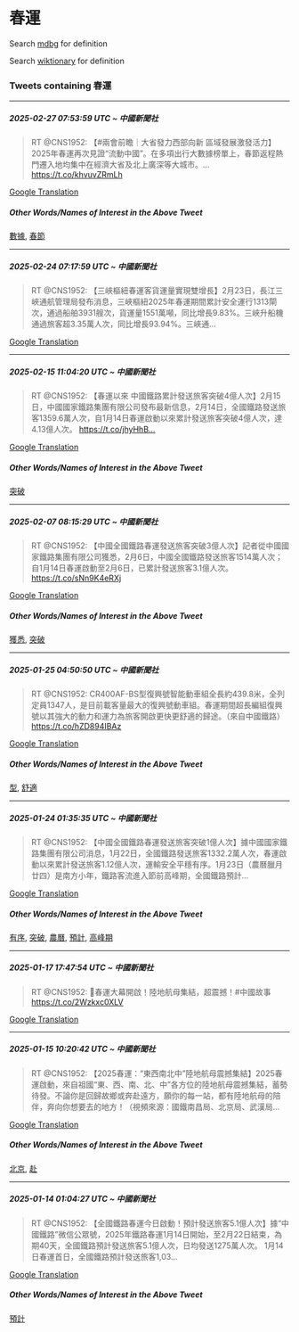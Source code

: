 # 春運

Search [mdbg](https://www.mdbg.net/chinese/dictionary?page=worddict&wdrst=0&wdqb=春運) for definition

Search [wiktionary](https://en.wiktionary.org/wiki/春運) for definition

### Tweets containing 春運

___
##### 2025-02-27 07:53:59 UTC ~ 中國新聞社
> RT @CNS1952: 【#兩會前瞻｜大省發力西部向新 區域發展激發活力】2025年春運再次見證“流動中國”。在多項出行大數據榜單上，春節返程熱門遷入地均集中在經濟大省及北上廣深等大城市。… https://t.co/khvuvZRmLh

[Google Translation](https://translate.google.com/?hi=en&tab=TT&sl=zh-CN&tl=en&op=translate&text=RT+%40CNS1952%3A+%E3%80%90%23%E5%85%A9%E6%9C%83%E5%89%8D%E7%9E%BB%EF%BD%9C%E5%A4%A7%E7%9C%81%E7%99%BC%E5%8A%9B%E8%A5%BF%E9%83%A8%E5%90%91%E6%96%B0+%E5%8D%80%E5%9F%9F%E7%99%BC%E5%B1%95%E6%BF%80%E7%99%BC%E6%B4%BB%E5%8A%9B%E3%80%912025%E5%B9%B4%E6%98%A5%E9%81%8B%E5%86%8D%E6%AC%A1%E8%A6%8B%E8%AD%89%E2%80%9C%E6%B5%81%E5%8B%95%E4%B8%AD%E5%9C%8B%E2%80%9D%E3%80%82%E5%9C%A8%E5%A4%9A%E9%A0%85%E5%87%BA%E8%A1%8C%E5%A4%A7%E6%95%B8%E6%93%9A%E6%A6%9C%E5%96%AE%E4%B8%8A%EF%BC%8C%E6%98%A5%E7%AF%80%E8%BF%94%E7%A8%8B%E7%86%B1%E9%96%80%E9%81%B7%E5%85%A5%E5%9C%B0%E5%9D%87%E9%9B%86%E4%B8%AD%E5%9C%A8%E7%B6%93%E6%BF%9F%E5%A4%A7%E7%9C%81%E5%8F%8A%E5%8C%97%E4%B8%8A%E5%BB%A3%E6%B7%B1%E7%AD%89%E5%A4%A7%E5%9F%8E%E5%B8%82%E3%80%82%E2%80%A6+https%3A%2F%2Ft.co%2FkhvuvZRmLh)
##### Other Words/Names of Interest in the Above Tweet
[數據](數據.md), [春節](春節.md)
___
##### 2025-02-24 07:17:59 UTC ~ 中國新聞社
> RT @CNS1952: 【三峽樞紐春運客貨運量實現雙增長】2月23日，長江三峽通航管理局發布消息，三峽樞紐2025年春運期間累計安全運行1313閘次，通過船舶3931艘次，貨運量1551萬噸，同比增長9.83%。三峽升船機通過旅客超3.35萬人次，同比增長93.94%。三峽通…

[Google Translation](https://translate.google.com/?hi=en&tab=TT&sl=zh-CN&tl=en&op=translate&text=RT+%40CNS1952%3A+%E3%80%90%E4%B8%89%E5%B3%BD%E6%A8%9E%E7%B4%90%E6%98%A5%E9%81%8B%E5%AE%A2%E8%B2%A8%E9%81%8B%E9%87%8F%E5%AF%A6%E7%8F%BE%E9%9B%99%E5%A2%9E%E9%95%B7%E3%80%912%E6%9C%8823%E6%97%A5%EF%BC%8C%E9%95%B7%E6%B1%9F%E4%B8%89%E5%B3%BD%E9%80%9A%E8%88%AA%E7%AE%A1%E7%90%86%E5%B1%80%E7%99%BC%E5%B8%83%E6%B6%88%E6%81%AF%EF%BC%8C%E4%B8%89%E5%B3%BD%E6%A8%9E%E7%B4%902025%E5%B9%B4%E6%98%A5%E9%81%8B%E6%9C%9F%E9%96%93%E7%B4%AF%E8%A8%88%E5%AE%89%E5%85%A8%E9%81%8B%E8%A1%8C1313%E9%96%98%E6%AC%A1%EF%BC%8C%E9%80%9A%E9%81%8E%E8%88%B9%E8%88%B63931%E8%89%98%E6%AC%A1%EF%BC%8C%E8%B2%A8%E9%81%8B%E9%87%8F1551%E8%90%AC%E5%99%B8%EF%BC%8C%E5%90%8C%E6%AF%94%E5%A2%9E%E9%95%B79.83%25%E3%80%82%E4%B8%89%E5%B3%BD%E5%8D%87%E8%88%B9%E6%A9%9F%E9%80%9A%E9%81%8E%E6%97%85%E5%AE%A2%E8%B6%853.35%E8%90%AC%E4%BA%BA%E6%AC%A1%EF%BC%8C%E5%90%8C%E6%AF%94%E5%A2%9E%E9%95%B793.94%25%E3%80%82%E4%B8%89%E5%B3%BD%E9%80%9A%E2%80%A6)
___
##### 2025-02-15 11:04:20 UTC ~ 中國新聞社
> RT @CNS1952: 【春運以來 中國鐵路累計發送旅客突破4億人次】2月15日，中國國家鐵路集團有限公司發布最新信息，2月14日，全國鐵路發送旅客1359.6萬人次，自1月14日春運啟動以來累計發送旅客突破4億人次，達4.13億人次。 https://t.co/jhyHhB…

[Google Translation](https://translate.google.com/?hi=en&tab=TT&sl=zh-CN&tl=en&op=translate&text=RT+%40CNS1952%3A+%E3%80%90%E6%98%A5%E9%81%8B%E4%BB%A5%E4%BE%86+%E4%B8%AD%E5%9C%8B%E9%90%B5%E8%B7%AF%E7%B4%AF%E8%A8%88%E7%99%BC%E9%80%81%E6%97%85%E5%AE%A2%E7%AA%81%E7%A0%B44%E5%84%84%E4%BA%BA%E6%AC%A1%E3%80%912%E6%9C%8815%E6%97%A5%EF%BC%8C%E4%B8%AD%E5%9C%8B%E5%9C%8B%E5%AE%B6%E9%90%B5%E8%B7%AF%E9%9B%86%E5%9C%98%E6%9C%89%E9%99%90%E5%85%AC%E5%8F%B8%E7%99%BC%E5%B8%83%E6%9C%80%E6%96%B0%E4%BF%A1%E6%81%AF%EF%BC%8C2%E6%9C%8814%E6%97%A5%EF%BC%8C%E5%85%A8%E5%9C%8B%E9%90%B5%E8%B7%AF%E7%99%BC%E9%80%81%E6%97%85%E5%AE%A21359.6%E8%90%AC%E4%BA%BA%E6%AC%A1%EF%BC%8C%E8%87%AA1%E6%9C%8814%E6%97%A5%E6%98%A5%E9%81%8B%E5%95%9F%E5%8B%95%E4%BB%A5%E4%BE%86%E7%B4%AF%E8%A8%88%E7%99%BC%E9%80%81%E6%97%85%E5%AE%A2%E7%AA%81%E7%A0%B44%E5%84%84%E4%BA%BA%E6%AC%A1%EF%BC%8C%E9%81%944.13%E5%84%84%E4%BA%BA%E6%AC%A1%E3%80%82+https%3A%2F%2Ft.co%2FjhyHhB%E2%80%A6)
##### Other Words/Names of Interest in the Above Tweet
[突破](突破.md)
___
##### 2025-02-07 08:15:29 UTC ~ 中國新聞社
> RT @CNS1952: 【中國全國鐵路春運發送旅客突破3億人次】記者從中國國家鐵路集團有限公司獲悉，2月6日，中國全國鐵路發送旅客1514萬人次；自1月14日春運啟動至2月6日，已累計發送旅客3.1億人次。 https://t.co/sNn9K4eRXj

[Google Translation](https://translate.google.com/?hi=en&tab=TT&sl=zh-CN&tl=en&op=translate&text=RT+%40CNS1952%3A+%E3%80%90%E4%B8%AD%E5%9C%8B%E5%85%A8%E5%9C%8B%E9%90%B5%E8%B7%AF%E6%98%A5%E9%81%8B%E7%99%BC%E9%80%81%E6%97%85%E5%AE%A2%E7%AA%81%E7%A0%B43%E5%84%84%E4%BA%BA%E6%AC%A1%E3%80%91%E8%A8%98%E8%80%85%E5%BE%9E%E4%B8%AD%E5%9C%8B%E5%9C%8B%E5%AE%B6%E9%90%B5%E8%B7%AF%E9%9B%86%E5%9C%98%E6%9C%89%E9%99%90%E5%85%AC%E5%8F%B8%E7%8D%B2%E6%82%89%EF%BC%8C2%E6%9C%886%E6%97%A5%EF%BC%8C%E4%B8%AD%E5%9C%8B%E5%85%A8%E5%9C%8B%E9%90%B5%E8%B7%AF%E7%99%BC%E9%80%81%E6%97%85%E5%AE%A21514%E8%90%AC%E4%BA%BA%E6%AC%A1%EF%BC%9B%E8%87%AA1%E6%9C%8814%E6%97%A5%E6%98%A5%E9%81%8B%E5%95%9F%E5%8B%95%E8%87%B32%E6%9C%886%E6%97%A5%EF%BC%8C%E5%B7%B2%E7%B4%AF%E8%A8%88%E7%99%BC%E9%80%81%E6%97%85%E5%AE%A23.1%E5%84%84%E4%BA%BA%E6%AC%A1%E3%80%82+https%3A%2F%2Ft.co%2FsNn9K4eRXj)
##### Other Words/Names of Interest in the Above Tweet
[獲悉](獲悉.md), [突破](突破.md)
___
##### 2025-01-25 04:50:50 UTC ~ 中國新聞社
> RT @CNS1952: CR400AF-BS型復興號智能動車組全長約439.8米，全列定員1347人，是目前載客量最大的復興號動車組。春運期間超長編組復興號以其強大的動力和運力為旅客開啟更快更舒適的歸途。（來自中國鐵路） https://t.co/hZD894IBAz

[Google Translation](https://translate.google.com/?hi=en&tab=TT&sl=zh-CN&tl=en&op=translate&text=RT+%40CNS1952%3A+CR400AF-BS%E5%9E%8B%E5%BE%A9%E8%88%88%E8%99%9F%E6%99%BA%E8%83%BD%E5%8B%95%E8%BB%8A%E7%B5%84%E5%85%A8%E9%95%B7%E7%B4%84439.8%E7%B1%B3%EF%BC%8C%E5%85%A8%E5%88%97%E5%AE%9A%E5%93%A11347%E4%BA%BA%EF%BC%8C%E6%98%AF%E7%9B%AE%E5%89%8D%E8%BC%89%E5%AE%A2%E9%87%8F%E6%9C%80%E5%A4%A7%E7%9A%84%E5%BE%A9%E8%88%88%E8%99%9F%E5%8B%95%E8%BB%8A%E7%B5%84%E3%80%82%E6%98%A5%E9%81%8B%E6%9C%9F%E9%96%93%E8%B6%85%E9%95%B7%E7%B7%A8%E7%B5%84%E5%BE%A9%E8%88%88%E8%99%9F%E4%BB%A5%E5%85%B6%E5%BC%B7%E5%A4%A7%E7%9A%84%E5%8B%95%E5%8A%9B%E5%92%8C%E9%81%8B%E5%8A%9B%E7%82%BA%E6%97%85%E5%AE%A2%E9%96%8B%E5%95%9F%E6%9B%B4%E5%BF%AB%E6%9B%B4%E8%88%92%E9%81%A9%E7%9A%84%E6%AD%B8%E9%80%94%E3%80%82%EF%BC%88%E4%BE%86%E8%87%AA%E4%B8%AD%E5%9C%8B%E9%90%B5%E8%B7%AF%EF%BC%89+https%3A%2F%2Ft.co%2FhZD894IBAz)
##### Other Words/Names of Interest in the Above Tweet
[型](型.md), [舒適](舒適.md)
___
##### 2025-01-24 01:35:35 UTC ~ 中國新聞社
> RT @CNS1952: 【中國全國鐵路春運發送旅客突破1億人次】據中國國家鐵路集團有限公司消息，1月22日，全國鐵路發送旅客1332.2萬人次，春運啟動以來累計發送旅客1.12億人次，運輸安全平穩有序。1月23日（農曆臘月廿四）是南方小年，鐵路客流進入節前高峰期，全國鐵路預計…

[Google Translation](https://translate.google.com/?hi=en&tab=TT&sl=zh-CN&tl=en&op=translate&text=RT+%40CNS1952%3A+%E3%80%90%E4%B8%AD%E5%9C%8B%E5%85%A8%E5%9C%8B%E9%90%B5%E8%B7%AF%E6%98%A5%E9%81%8B%E7%99%BC%E9%80%81%E6%97%85%E5%AE%A2%E7%AA%81%E7%A0%B41%E5%84%84%E4%BA%BA%E6%AC%A1%E3%80%91%E6%93%9A%E4%B8%AD%E5%9C%8B%E5%9C%8B%E5%AE%B6%E9%90%B5%E8%B7%AF%E9%9B%86%E5%9C%98%E6%9C%89%E9%99%90%E5%85%AC%E5%8F%B8%E6%B6%88%E6%81%AF%EF%BC%8C1%E6%9C%8822%E6%97%A5%EF%BC%8C%E5%85%A8%E5%9C%8B%E9%90%B5%E8%B7%AF%E7%99%BC%E9%80%81%E6%97%85%E5%AE%A21332.2%E8%90%AC%E4%BA%BA%E6%AC%A1%EF%BC%8C%E6%98%A5%E9%81%8B%E5%95%9F%E5%8B%95%E4%BB%A5%E4%BE%86%E7%B4%AF%E8%A8%88%E7%99%BC%E9%80%81%E6%97%85%E5%AE%A21.12%E5%84%84%E4%BA%BA%E6%AC%A1%EF%BC%8C%E9%81%8B%E8%BC%B8%E5%AE%89%E5%85%A8%E5%B9%B3%E7%A9%A9%E6%9C%89%E5%BA%8F%E3%80%821%E6%9C%8823%E6%97%A5%EF%BC%88%E8%BE%B2%E6%9B%86%E8%87%98%E6%9C%88%E5%BB%BF%E5%9B%9B%EF%BC%89%E6%98%AF%E5%8D%97%E6%96%B9%E5%B0%8F%E5%B9%B4%EF%BC%8C%E9%90%B5%E8%B7%AF%E5%AE%A2%E6%B5%81%E9%80%B2%E5%85%A5%E7%AF%80%E5%89%8D%E9%AB%98%E5%B3%B0%E6%9C%9F%EF%BC%8C%E5%85%A8%E5%9C%8B%E9%90%B5%E8%B7%AF%E9%A0%90%E8%A8%88%E2%80%A6)
##### Other Words/Names of Interest in the Above Tweet
[有序](有序.md), [突破](突破.md), [農曆](農曆.md), [預計](預計.md), [高峰期](高峰期.md)
___
##### 2025-01-17 17:47:54 UTC ~ 中國新聞社
> RT @CNS1952: 🤩春運大幕開啟！陸地航母集結，超震撼！#中國故事 https://t.co/2Wzkxc0XLV

[Google Translation](https://translate.google.com/?hi=en&tab=TT&sl=zh-CN&tl=en&op=translate&text=RT+%40CNS1952%3A+%F0%9F%A4%A9%E6%98%A5%E9%81%8B%E5%A4%A7%E5%B9%95%E9%96%8B%E5%95%9F%EF%BC%81%E9%99%B8%E5%9C%B0%E8%88%AA%E6%AF%8D%E9%9B%86%E7%B5%90%EF%BC%8C%E8%B6%85%E9%9C%87%E6%92%BC%EF%BC%81%23%E4%B8%AD%E5%9C%8B%E6%95%85%E4%BA%8B+https%3A%2F%2Ft.co%2F2Wzkxc0XLV)
___
##### 2025-01-15 10:20:42 UTC ~ 中國新聞社
> RT @CNS1952: 【2025春運：“東西南北中”陸地航母震撼集結】2025春運啟動，來自祖國“東、西、南、北、中”各方位的陸地航母震撼集結，蓄勢待發。不論你是回歸故鄉或奔赴遠方，願你的每一站，都有陸地航母的陪伴，奔向你想要去的地方！（視頻來源：國鐵南昌局、北京局、武漢局…

[Google Translation](https://translate.google.com/?hi=en&tab=TT&sl=zh-CN&tl=en&op=translate&text=RT+%40CNS1952%3A+%E3%80%902025%E6%98%A5%E9%81%8B%EF%BC%9A%E2%80%9C%E6%9D%B1%E8%A5%BF%E5%8D%97%E5%8C%97%E4%B8%AD%E2%80%9D%E9%99%B8%E5%9C%B0%E8%88%AA%E6%AF%8D%E9%9C%87%E6%92%BC%E9%9B%86%E7%B5%90%E3%80%912025%E6%98%A5%E9%81%8B%E5%95%9F%E5%8B%95%EF%BC%8C%E4%BE%86%E8%87%AA%E7%A5%96%E5%9C%8B%E2%80%9C%E6%9D%B1%E3%80%81%E8%A5%BF%E3%80%81%E5%8D%97%E3%80%81%E5%8C%97%E3%80%81%E4%B8%AD%E2%80%9D%E5%90%84%E6%96%B9%E4%BD%8D%E7%9A%84%E9%99%B8%E5%9C%B0%E8%88%AA%E6%AF%8D%E9%9C%87%E6%92%BC%E9%9B%86%E7%B5%90%EF%BC%8C%E8%93%84%E5%8B%A2%E5%BE%85%E7%99%BC%E3%80%82%E4%B8%8D%E8%AB%96%E4%BD%A0%E6%98%AF%E5%9B%9E%E6%AD%B8%E6%95%85%E9%84%89%E6%88%96%E5%A5%94%E8%B5%B4%E9%81%A0%E6%96%B9%EF%BC%8C%E9%A1%98%E4%BD%A0%E7%9A%84%E6%AF%8F%E4%B8%80%E7%AB%99%EF%BC%8C%E9%83%BD%E6%9C%89%E9%99%B8%E5%9C%B0%E8%88%AA%E6%AF%8D%E7%9A%84%E9%99%AA%E4%BC%B4%EF%BC%8C%E5%A5%94%E5%90%91%E4%BD%A0%E6%83%B3%E8%A6%81%E5%8E%BB%E7%9A%84%E5%9C%B0%E6%96%B9%EF%BC%81%EF%BC%88%E8%A6%96%E9%A0%BB%E4%BE%86%E6%BA%90%EF%BC%9A%E5%9C%8B%E9%90%B5%E5%8D%97%E6%98%8C%E5%B1%80%E3%80%81%E5%8C%97%E4%BA%AC%E5%B1%80%E3%80%81%E6%AD%A6%E6%BC%A2%E5%B1%80%E2%80%A6)
##### Other Words/Names of Interest in the Above Tweet
[北京](北京.md), [赴](赴.md)
___
##### 2025-01-14 01:04:27 UTC ~ 中國新聞社
> RT @CNS1952: 【全國鐵路春運今日啟動！預計發送旅客5.1億人次】據“中國鐵路”微​​信公眾號，2025年鐵路春運1月14日開始，至2月22日結束，為期40天，全國鐵路預計發送旅客5.1億人次，日均發送1275萬人次。 1月14日春運首日，全國鐵路預計發送旅客1,03…

[Google Translation](https://translate.google.com/?hi=en&tab=TT&sl=zh-CN&tl=en&op=translate&text=RT+%40CNS1952%3A+%E3%80%90%E5%85%A8%E5%9C%8B%E9%90%B5%E8%B7%AF%E6%98%A5%E9%81%8B%E4%BB%8A%E6%97%A5%E5%95%9F%E5%8B%95%EF%BC%81%E9%A0%90%E8%A8%88%E7%99%BC%E9%80%81%E6%97%85%E5%AE%A25.1%E5%84%84%E4%BA%BA%E6%AC%A1%E3%80%91%E6%93%9A%E2%80%9C%E4%B8%AD%E5%9C%8B%E9%90%B5%E8%B7%AF%E2%80%9D%E5%BE%AE%E2%80%8B%E2%80%8B%E4%BF%A1%E5%85%AC%E7%9C%BE%E8%99%9F%EF%BC%8C2025%E5%B9%B4%E9%90%B5%E8%B7%AF%E6%98%A5%E9%81%8B1%E6%9C%8814%E6%97%A5%E9%96%8B%E5%A7%8B%EF%BC%8C%E8%87%B32%E6%9C%8822%E6%97%A5%E7%B5%90%E6%9D%9F%EF%BC%8C%E7%82%BA%E6%9C%9F40%E5%A4%A9%EF%BC%8C%E5%85%A8%E5%9C%8B%E9%90%B5%E8%B7%AF%E9%A0%90%E8%A8%88%E7%99%BC%E9%80%81%E6%97%85%E5%AE%A25.1%E5%84%84%E4%BA%BA%E6%AC%A1%EF%BC%8C%E6%97%A5%E5%9D%87%E7%99%BC%E9%80%811275%E8%90%AC%E4%BA%BA%E6%AC%A1%E3%80%82+1%E6%9C%8814%E6%97%A5%E6%98%A5%E9%81%8B%E9%A6%96%E6%97%A5%EF%BC%8C%E5%85%A8%E5%9C%8B%E9%90%B5%E8%B7%AF%E9%A0%90%E8%A8%88%E7%99%BC%E9%80%81%E6%97%85%E5%AE%A21%2C03%E2%80%A6)
##### Other Words/Names of Interest in the Above Tweet
[預計](預計.md)
